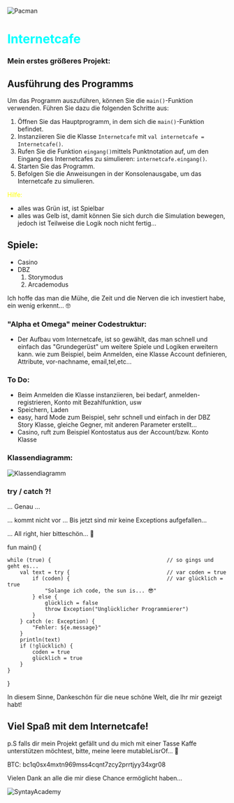 ![Pacman](/Users/neo/Downloads/pacman-149704_1280.webp)


# <span style="color: cyan;">Internetcafe</span>
### Mein erstes größeres Projekt:

## Ausführung des Programms

Um das Programm auszuführen, können Sie die `main()`-Funktion verwenden. Führen Sie dazu die folgenden Schritte aus:

1. Öffnen Sie das Hauptprogramm, in dem sich die `main()`-Funktion befindet.
2. Instanziieren Sie die Klasse `Internetcafe` mit `val internetcafe = Internetcafe()`.
3. Rufen Sie die Funktion `eingang()`mittels Punktnotation auf, um den Eingang des Internetcafes zu simulieren: `internetcafe.eingang()`.
4. Starten Sie das Programm.
5. Befolgen Sie die Anweisungen in der Konsolenausgabe, um das Internetcafe zu simulieren.

 <span style="color: yellow;">Hilfe:</span>
- alles was Grün ist, ist Spielbar
- alles was Gelb ist, damit können Sie sich durch die Simulation bewegen, jedoch ist Teilweise die Logik noch nicht fertig...

## Spiele:
- Casino
- DBZ       
  1. Storymodus
  2. Arcademodus


Ich hoffe das man die Mühe, die Zeit und die Nerven die ich investiert habe, ein wenig erkennt... 🤓


### "Alpha et Omega" meiner Codestruktur:
* Der Aufbau vom Internetcafe, ist so gewählt, das man schnell und einfach das "Grundegerüst" um weitere Spiele und Logiken erweitern kann. wie zum Beispiel, beim Anmelden, eine Klasse Account definieren, Attribute, vor-nachname, email,tel,etc...

### To Do:
* Beim Anmelden die Klasse instanziieren, bei bedarf, anmelden- registrieren, Konto mit Bezahlfunktion, usw
* Speichern, Laden
* easy, hard Mode zum Beispiel, sehr schnell und einfach in der DBZ Story Klasse, gleiche Gegner, mit anderen Parameter erstellt... 
* Casino, ruft zum Beispiel Kontostatus aus der Account/bzw. Konto Klasse


### Klassendiagramm:
![Klassendiagramm](/Users/neo/Downloads/InternetcafeKlassenDiagramm.png)



### try / catch ?!

... Genau ...

... kommt nicht vor ...
Bis jetzt sind mir keine Exceptions aufgefallen... 

... All right, hier bitteschön... 😬

fun main() {        

    while (true) {                                     // so gings und geht es...
        val text = try {                               // var coden = true   
            if (coden) {                               // var glücklich = true
                "Solange ich code, the sun is... 😎"
            } else {
                glücklich = false
                throw Exception("Unglücklicher Programmierer")
            }
        } catch (e: Exception) {
            "Fehler: ${e.message}"
        }
        println(text)
        if (!glücklich) {
            coden = true
            glücklich = true
        }
    }
}


In diesem Sinne, Dankeschön für die neue schöne Welt, die Ihr mir gezeigt habt!

## Viel Spaß mit dem Internetcafe!

p.S falls dir mein Projekt gefällt und du mich mit einer Tasse Kaffe unterstützen möchtest, bitte, meine leere mutableLisrOf... 🥳

BTC: bc1q0sx4mxtn969mss4cqnt7zcy2prrtjyy34xgr08


Vielen Dank an alle die mir diese Chance ermöglicht haben...

![SyntayAcademy](/Users/neo/Downloads/SyntaxAcademy.jpeg)


